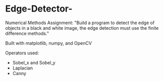 # Edge-Detector-
Numerical Methods Assignment: 
"Build a program to detect the edge of objects in a black and white image, the edge detection must use the finite difference methods." 

Built with matplotlib, numpy, and OpenCV

Operators used: 
- Sobel_x and Sobel_y 
- Laplacian 
- Canny 

